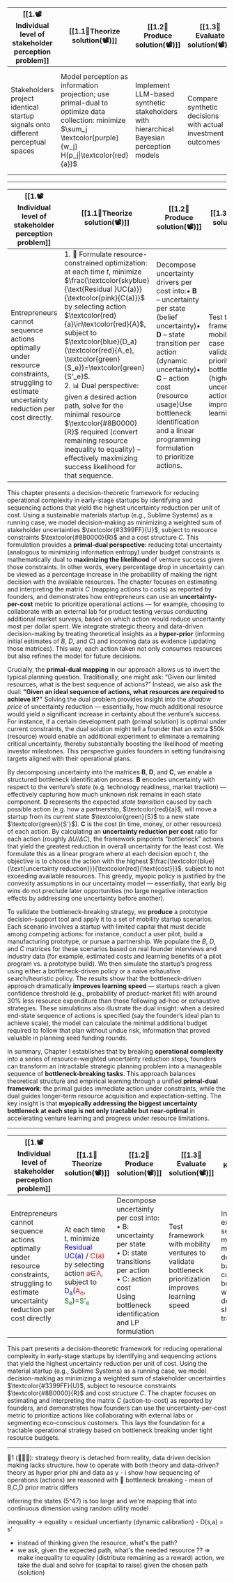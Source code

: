 
| [[1.📽️Individual level of stakeholder perception problem]]                     | [[1.1💭Theorize solution(📽️)]]                                                                                                                               | [[1.2📐Produce solution(📽️)]]                                                          | [[1.3💸Evaluate solution(📽️)]]                             | [[1.4📜Related work(📽️)]]                                                      | Key Insight                                                                                                   |
| ------------------------------------------------------------------------------- | ------------------------------------------------------------------------------------------------------------------------------------------------------------- | --------------------------------------------------------------------------------------- | ----------------------------------------------------------- | ------------------------------------------------------------------------------- | ------------------------------------------------------------------------------------------------------------- |
| Stakeholders project identical startup signals onto different perceptual spaces | Model perception as information projection; use primal-dual to optimize data collection: minimize $\sum_j \textcolor{purple}{w_j} H(p_j\|\textcolor{red}{a})$ | Implement LLM-based synthetic stakeholders with hierarchical Bayesian perception models | Compare synthetic decisions with actual investment outcomes | Literature on bounded rationality, attention allocation, categorical perception | Stakeholder decisions emerge from projecting high-dimensional venture data onto limited perceptual dimensions |

----

| [[1.📽️Individual level of stakeholder perception problem]]                                                                             | [[1.1💭Theorize solution(📽️)]]                                                                                                                                                                                                                                                                                                                                                                                                                                                                                                                                            | [[1.2📐Produce solution(📽️)]]                                                                                                                                                                                                                                                         | [[1.3💸Evaluate solution(📽️)]]                                                                                                                               | Key Insight                                                                                                                                                                                                                                                                      |
| ------------------------------------------------------------------------------------------------------------------------------------------- | ------------------------------------------------------------------------------------------------------------------------------------------------------------------------------------------------------------------------------------------------------------------------------------------------------------------------------------------------------------------------------------------------------------------------------------------------------------------------------------------------------------------------------------------------------------------------------ | ------------------------------------------------------------------------------------------------------------------------------------------------------------------------------------------------------------------------------------------------------------------------------------------ | ----------------------------------------------------------------------------------------------------------------------------------------------------------------- | -------------------------------------------------------------------------------------------------------------------------------------------------------------------------------------------------------------------------------------------------------------------------------- |
| Entrepreneurs cannot sequence actions optimally under resource constraints, struggling to estimate uncertainty reduction per cost directly. | 1. 🔄 Formulate resource-constrained optimization: at each time $t$, minimize $\frac{\textcolor{skyblue}{\text{Residual }UC(a)}}{\textcolor{pink}{C(a)}}$ by selecting action $\textcolor{red}{a}\in\textcolor{red}{A}$, subject to $\textcolor{blue}{D_a}(\textcolor{red}{A_e}, \textcolor{green}{S_e})=\textcolor{green}{S'_e}$.<br>2. 📊 Dual perspective: given a desired action path, solve for the minimal resource $\textcolor{#8B0000}{R}$ required (convert remaining resource inequality to equality) – effectively maximizing success likelihood for that sequence. | Decompose uncertainty drivers per cost into:• **B** – uncertainty per state (belief uncertainty)• **D** – state transition per action (dynamic uncertainty)• **C** – action cost (resource usage)Use bottleneck identification and a linear programming formulation to prioritize actions. | Test the framework with mobility venture case studies to validate that prioritizing bottlenecks (highest uncertainty/cost actions first) improves learning speed. | Instead of exhaustive multi-step planning, entrepreneurs make one-step (myopic) decisions targeting the current bottleneck. Leveraging deterministic short-term state transitions, this greedy bottleneck-focused strategy achieves near-optimal progress under tight resources. |

This chapter presents a decision-theoretic framework for reducing operational complexity in early-stage startups by identifying and sequencing actions that yield the highest uncertainty reduction per unit of cost. Using a sustainable materials startup (e.g., Sublime Systems) as a running case, we model decision-making as minimizing a weighted sum of stakeholder uncertainties $\textcolor{#3399FF}{U}$, subject to resource constraints $\textcolor{#8B0000}{R}$ and a cost structure $C$. This formulation provides a **primal-dual perspective**: reducing total uncertainty (analogous to minimizing information entropy) under budget constraints is mathematically dual to **maximizing the likelihood** of venture success given those constraints. In other words, every percentage drop in uncertainty can be viewed as a percentage increase in the probability of making the right decision with the available resources. The chapter focuses on estimating and interpreting the matrix $C$ (mapping actions to costs) as reported by founders, and demonstrates how entrepreneurs can use an **uncertainty-per-cost** metric to prioritize operational actions — for example, choosing to collaborate with an external lab for product testing versus conducting additional market surveys, based on which action would reduce uncertainty most per dollar spent. We integrate strategic theory and data-driven decision-making by treating theoretical insights as a **hyper-prior** (informing initial estimates of $B$, $D$, and $C$) and incoming data as evidence (updating those matrices). This way, each action taken not only consumes resources but also refines the model for future decisions.

Crucially, the **primal-dual mapping** in our approach allows us to invert the typical planning question. Traditionally, one might ask: “Given our limited resources, what is the best sequence of actions?” Instead, we also ask the dual: **“Given an ideal sequence of actions, what resources are required to achieve it?”** Solving the dual problem provides insight into the _shadow price_ of uncertainty reduction — essentially, how much additional resource would yield a significant increase in certainty about the venture’s success. For instance, if a certain development path (primal solution) is optimal under current constraints, the dual solution might tell a founder that an extra $50k (resource) would enable an additional experiment to eliminate a remaining critical uncertainty, thereby substantially boosting the likelihood of meeting investor milestones. This perspective guides founders in setting fundraising targets aligned with their operational plans.

By decomposing uncertainty into the matrices **B**, **D**, and **C**, we enable a structured bottleneck identification process. **B** encodes uncertainty with respect to the venture’s _state_ (e.g. technology readiness, market traction) — effectively capturing how much unknown risk remains in each state component. **D** represents the expected _state transition_ caused by each possible action (e.g. how a partnership, $\textcolor{red}{a}$, will move a startup from its current state $\textcolor{green}{S}$ to a new state $\textcolor{green}{S'}$). **C** is the cost (in time, money, or other resources) of each action. By calculating an **uncertainty reduction per cost** ratio for each action (roughly $\Delta U / \Delta C$), the framework pinpoints “bottleneck” actions that yield the greatest reduction in overall uncertainty for the least cost. We formulate this as a linear program where at each decision epoch $t$, the objective is to choose the action with the highest $\frac{\textcolor{blue}{\text{uncertainty reduction}}}{\textcolor{red}{\text{cost}}}$, subject to not exceeding available resources. This greedy, myopic policy is justified by the convexity assumptions in our uncertainty model — essentially, that early big wins do not preclude later opportunities (no large negative interaction effects by addressing one uncertainty before another).

To validate the bottleneck-breaking strategy, we **produce** a prototype decision-support tool and apply it to a set of mobility startup scenarios. Each scenario involves a startup with limited capital that must decide among competing actions: for instance, conduct a user pilot, build a manufacturing prototype, or pursue a partnership. We populate the $B$, $D$, and $C$ matrices for these scenarios based on real founder interviews and industry data (for example, estimated costs and learning benefits of a pilot program vs. a prototype build). We then simulate the startup’s progress using either a bottleneck-driven policy or a naive exhaustive search/heuristic policy. The results show that the bottleneck-driven approach dramatically **improves learning speed** — startups reach a given confidence threshold (e.g., probability of product-market fit) with around 30% less resource expenditure than those following ad-hoc or exhaustive strategies. These simulations also illustrate the dual insight: when a desired end-state sequence of actions is specified (say the founder’s ideal plan to achieve scale), the model can calculate the minimal additional budget required to follow that plan without undue risk, information that proved valuable in planning seed funding rounds.

In summary, Chapter I establishes that by breaking **operational complexity** into a series of resource-weighted uncertainty reduction steps, founders can transform an intractable strategic planning problem into a manageable sequence of **bottleneck-breaking tasks**. This approach balances theoretical structure and empirical learning through a unified **primal-dual framework**: the primal guides immediate action under constraints, while the dual guides longer-term resource acquisition and expectation-setting. The key insight is that **myopically addressing the biggest uncertainty bottleneck at each step is not only tractable but near-optimal** in accelerating venture learning and progress under resource limitations.

---

| [[1.📽️Individual level of stakeholder perception problem]]                                                                            | [[1.1💭Theorize solution(📽️)]]                                                                                                                                                                                                                                                                                                                                                                         | [[1.2📐Produce solution(📽️)]]                                                                                                                                                 | [[1.3💸Evaluate solution(📽️)]]                                                                 | Key Insight                                                                                                                |
| ------------------------------------------------------------------------------------------------------------------------------------------ | ----------------------------------------------------------------------------------------------------------------------------------------------------------------------------------------------------------------------------------------------------------------------------------------------------------------------------------------------------------------------------------------------------------- | ---------------------------------------------------------------------------------------------------------------------------------------------------------------------------------- | --------------------------------------------------------------------------------------------------- | -------------------------------------------------------------------------------------------------------------------------- |
| Entrepreneurs cannot sequence actions optimally under resource constraints, struggling to estimate uncertainty reduction per cost directly | At each time t, minimize <span style="color:blue">Residual UC(a)</span> / <span style="color:red">C(a)</span> by selecting action <span style="color:red">a</span>∈<span style="color:red">A</span>, subject to <span style="color:blue">D<sub>a</sub></span>(<span style="color:red">A<sub>e</sub></span>, <span style="color:green">S<sub>e</sub></span>)=<span style="color:green">S'<sub>e</sub></span> | Decompose uncertainty per cost into: <br>• B: uncertainty per state<br>• D: state transitions per action<br>• C: action cost<br>Using bottleneck identification and LP formulation | Test framework with mobility ventures to validate bottleneck prioritization improves learning speed | Instead of exhaustive search, make myopic decisions based on current bottlenecks with deterministic short-term transitions |


This part presents a decision-theoretic framework for reducing operational complexity in early-stage startups by identifying and sequencing actions that yield the highest uncertainty reduction per unit of cost. Using the material startup (e.g., Sublime Systems) as a running case, we model decision-making as minimizing a weighted sum of stakeholder uncertainties $\textcolor{#3399FF}{U}$, subject to resource constraints $\textcolor{#8B0000}{R}$ and cost structure $C$. The chapter focuses on estimating and interpreting the matrix $C$ (action-to-cost) as reported by founders, and demonstrates how founders can use the uncertainty-per-cost metric to prioritize actions like collaborating with external labs or segmenting eco-conscious customers. This lays the foundation for a tractable operational strategy based on bottleneck breaking under tight resource budgets.

---
📝1 (🤜🙋‍♀️): strategy theory is detached from reality, data driven decision making lacks structure. how to operate with both theory and data-driven? theory as hyper prior phi and data as y - i show how sequencing of operations (actions) are reasoned with 🍾 bottleneck breaking - mean of B,C,D prior matrix differs


inferring the states (5^47) is too large and we're mapping that into continuous dimension using random utility model

inequality -> equality = residual uncertianty (dynamic calibration) - D(s,a) = s' 

- instead of thinking given the resource, what's the path? 
- we ask, given the expected path, what's the needed resource ?? => make inequality to equality (distribute remaining as a reward)
action, we take the dual and solve for (capital to raise) given the chosen path (solution)

